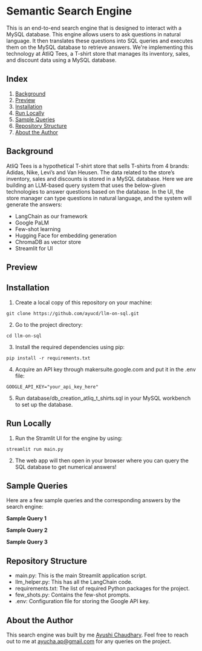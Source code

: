 # Semantic Search Engine
This is an end-to-end search engine that is designed to interact with a MySQL database. This engine allows users to ask questions in natural language. It then translates these questions into SQL queries and executes them on the MySQL database to retrieve answers. We're implementing this technology at AtliQ Tees, a T-shirt store that manages its inventory, sales, and discount data using a MySQL database.

## Index
1. [Background](#background)
2. [Preview](#preview)
3. [Installation](#installation)
4. [Run Locally](#run-locally)
5. [Sample Queries](#sample-queries)
6. [Repository Structure](#repository-structure)
7. [About the Author](#about-the-author)

## Background
AtliQ Tees is a hypothetical T-shirt store that sells T-shirts from 4 brands: Adidas, Nike, Levi’s and Van Heusen. The data related to the store’s inventory, sales and discounts is stored in a MySQL database. Here we are building an LLM-based query system that uses the below-given technologies to answer questions based on the database. In the UI, the store manager can type questions in natural language, and the system will generate the answers:
* LangChain as our framework
* Google PaLM
* Few-shot learning
* Hugging Face for embedding generation
* ChromaDB as vector store
* Streamlit for UI


## Preview

## Installation

1. Create a local copy of this repository on your machine:
```
git clone https://github.com/ayucd/llm-on-sql.git
```
2. Go to the project directory:
```
cd llm-on-sql
```
3. Install the required dependencies using pip:
```
pip install -r requirements.txt
```
4. Acquire an API key through makersuite.google.com and put it in the .env file:
```
GOOGLE_API_KEY="your_api_key_here"
```
5. Run database/db_creation_atliq_t_shirts.sql in your MySQL workbench to set up the database.

## Run Locally

1. Run the Stramlit UI for the engine by using:
```
streamlit run main.py
```
2. The web app will then open in your browser where you can query the SQL database to get numerical answers!

## Sample Queries

Here are a few sample queries and the corresponding answers by the search engine:

**Sample Query 1**

**Sample Query 2**

**Sample Query 3**

## Repository Structure

* main.py: This is the main Streamlit application script.
* llm_helper.py: This has all the LangChain code.
* requirements.txt: The list of required Python packages for the project.
* few_shots.py: Contains the few-shot prompts.
* .env: Configuration file for storing the Google API key.

## About the Author

This search engine was built by me [Ayushi Chaudhary](https://github.com/ayucd). Feel free to reach out to me at ayucha.ap@gmail.com for any queries on the project.














